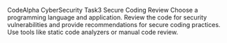 CodeAlpha CyberSecurity Task3
Secure Coding Review
Choose a programming language and application.
Review the code for security vulnerabilities and
provide recommendations for secure coding practices.
Use tools like static code analyzers or manual code
review.
